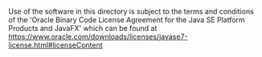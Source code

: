 Use of the software in this directory is subject to the terms and conditions of the 'Oracle Binary Code License Agreement for the Java SE Platform Products and JavaFX'
which can be found at https://www.oracle.com/downloads/licenses/javase7-license.html#licenseContent